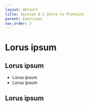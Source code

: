 ```yaml
---
layout: default
title: Session 0.1 Intro to Proteins 
parent: Exercises
nav_order: 3
---
```



# Lorus ipsum

## Lorus ipsum
* Lorus ipsum
* Lorus ipsum


## Lorus ipsum
